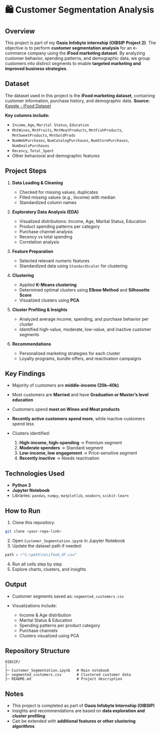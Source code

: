 # 🛍️ Customer Segmentation Analysis

## Overview

This project is part of my **Oasis Infobyte internship (OIBSIP Project 2)**.
The objective is to perform **customer segmentation analysis** for an e-commerce company using the **iFood marketing dataset**.
By analyzing customer behavior, spending patterns, and demographic data, we group customers into distinct segments to enable **targeted marketing and improved business strategies**.


## Dataset

The dataset used in this project is the **iFood marketing dataset**, containing customer information, purchase history, and demographic data.
**Source:** [Kaggle - iFood Dataset](https://www.kaggle.com/datasets/jackdaoud/marketing-data)

**Key columns include:**

* `Income`, `Age`, `Marital Status`, `Education`
* `MntWines`, `MntFruits`, `MntMeatProducts`, `MntFishProducts`, `MntSweetProducts`, `MntGoldProds`
* `NumWebPurchases`, `NumCatalogPurchases`, `NumStorePurchases`, `NumDealsPurchases`
* `Recency`, `Total_Spent`
* Other behavioral and demographic features


## Project Steps

1. **Data Loading & Cleaning**

   * Checked for missing values, duplicates
   * Filled missing values (e.g., Income) with median
   * Standardized column names

2. **Exploratory Data Analysis (EDA)**

   * Visualized distributions: Income, Age, Marital Status, Education
   * Product spending patterns per category
   * Purchase channel analysis
   * Recency vs total spending
   * Correlation analysis

3. **Feature Preparation**

   * Selected relevant numeric features
   * Standardized data using `StandardScaler` for clustering

4. **Clustering**

   * Applied **K-Means clustering**
   * Determined optimal clusters using **Elbow Method** and **Silhouette Score**
   * Visualized clusters using **PCA**

5. **Cluster Profiling & Insights**

   * Analyzed average income, spending, and purchase behavior per cluster
   * Identified high-value, moderate, low-value, and inactive customer segments

6. **Recommendations**

   * Personalized marketing strategies for each cluster
   * Loyalty programs, bundle offers, and reactivation campaigns


## Key Findings

* Majority of customers are **middle-income (20k–40k)**
* Most customers are **Married** and have **Graduation or Master’s level education**
* Customers spend **most on Wines and Meat products**
* **Recently active customers spend more**, while inactive customers spend less
* Clusters identified:

  1. **High-income, high-spending** → Premium segment
  2. **Moderate spenders** → Standard segment
  3. **Low-income, low engagement** → Price-sensitive segment
  4. **Recently inactive** → Needs reactivation


## Technologies Used

* **Python 3**
* **Jupyter Notebook**
* Libraries: `pandas`, `numpy`, `matplotlib`, `seaborn`, `scikit-learn`


## How to Run

1. Clone this repository:

```bash
git clone <your-repo-link>
```

2. Open `Customer_Segmentation.ipynb` in Jupyter Notebook
3. Update the dataset path if needed:

```python
path = r"C:\path\to\ifood_df.csv"
```

4. Run all cells step by step
5. Explore charts, clusters, and insights


## Output

* Customer segments saved as: `segmented_customers.csv`
* Visualizations include:

  * Income & Age distribution
  * Marital Status & Education
  * Spending patterns per product category
  * Purchase channels
  * Clusters visualized using PCA


## Repository Structure

```
OIBSIP/
│
├─ Customer_Segmentation.ipynb   # Main notebook
├─ segmented_customers.csv       # Clustered customer data
├─ README.md                     # Project description
```


## Notes

* This project is completed as part of **Oasis Infobyte Internship (OIBSIP)**
* Insights and recommendations are based on **data exploration and cluster profiling**
* Can be extended with **additional features or other clustering algorithms**
